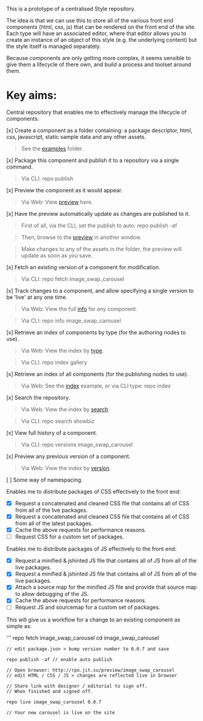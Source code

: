 This is a prototype of a centralised Style repository.

The idea is that we can use this to store all of the various front end components (html, css, js)
that can be rendered on the front end of the site.  Each type will have an associated editor, where
that editor allows you to create an instance of an object of this style (e.g. the underlying content)
but the style itself is managed separately.

Because components are only getting more complex, it seems sensible to give them a lifecycle of there
own, and build a process and toolset around them.

Key aims:
=========

Central repository that enables me to effectively manage the lifecycle of components:


[x] Create a component as a folder containing: a package descriptor, html, css, javascript, static sample data and any other assets.

> See the [examples] folder.

[x] Package this component and publish it to a repository via a single command.

> Via CLI:  repo publish

[x] Preview the component as it would appear.

> Via Web:  View [preview] here.

[x] Have the preview automatically update as changes are published to it.

> First of all, via the CLI, set the publish to auto:  repo publish -af

> Then, browse to the [preview] in another window.

> Make changes to any of the assets in the folder, the preview will update as soon as you save.

[x] Fetch an existing version of a component for modification.

> Via CLI: repo fetch image_swap_carousel

[x] Track changes to a component, and allow specifying a single version to be 'live' at any one time.

> Via Web: View the full [info] for any component.

> Via CLI: repo info image_swap_carousel

[x] Retrieve an index of components by type (for the authoring nodes to use).

> Via Web: View the index by [type].

> Via CLI: repo index gallery

[x] Retrieve an index of all components (for the publishing nodes to use).

> Via Web: See the [index] example, or via CLI type: repo index

[x] Search the repository.

> Via Web: View the index by [search].

> Via CLI: repo search showbiz

[x] View full history of a component.

> Via CLI: repo versions image_swap_carousel

[x] Preview any previous version of a component.

> Via Web: View the index by [version].

[ ] Some way of namespacing.

Enables me to distribute packages of CSS effectively to the front end:


 - [x] Request a concatenated and cleaned CSS file that contains all of CSS from all of the live packages.
 - [x] Request a concatenated and cleaned CSS file that contains all of CSS from all of the latest packages.
 - [x] Cache the above requests for performance reasons.
 - [ ] Request CSS for a custom set of packages.

Enables me to distribute packages of JS effectively to the front end:

 - [x] Request a minified & jshinted JS file that contains all of JS from all of the live packages.
 - [x] Request a minified & jshinted JS file that contains all of JS from all of the live packages.
 - [x] Attach a source map for the minified JS file and provide that source map to allow debugging of the JS.
 - [x] Cache the above requests for performance reasons.
 - [ ] Request JS and sourcemap for a custom set of packages.

This will give us a workflow for a change to an existing component as simple as:

'''
	repo fetch image_swap_carousel
	cd image_swap_carousel	
	
	// edit package.json > bump version number to 0.0.7 and save
	
	repo publish -af // enable auto publish

	// Open browser: http://rpo.jit.su/preview/image_swap_carousel
	// edit HTML / CSS / JS > changes are reflected live in browser

	// Share link with designer / editorial to sign off.
	// When finished and signed off.

	repo live image_swap_carousel 0.0.7

	// Your new carousel is live on the site


[examples]: https://github.com/cliftonc/repo/tree/master/examples "Examples"
[index]: http://rpo.jit.su/api/index  "Index API"
[type]: http://rpo.jit.su/api/index/type/gallery  "Type"
[search]: http://rpo.jit.su/api/index/search/showbiz  "Search"
[info]: http://rpo.jit.su/api/info/image_swap_carousel  "Info"
[preview]: http://rpo.jit.su/preview/image_swap_carousel  "Preview"
[version]: http://rpo.jit.su/preview/image_swap_carousel/0.0.5  "Preview Older Version"
